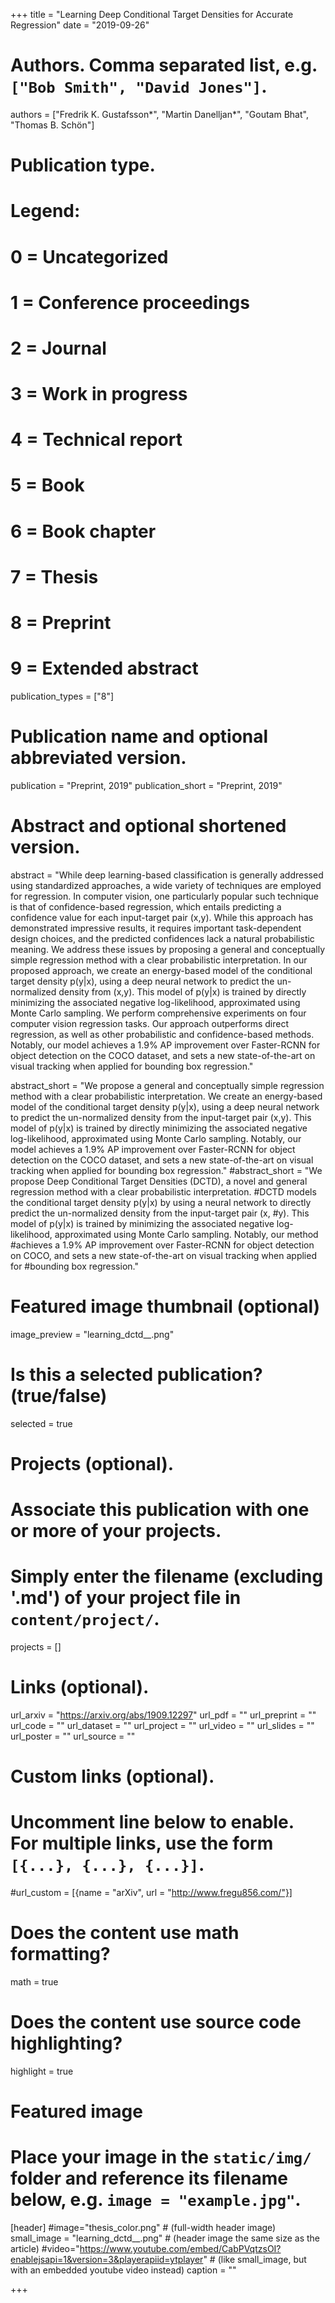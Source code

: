 +++
title = "Learning Deep Conditional Target Densities for Accurate Regression"
date = "2019-09-26"

# Authors. Comma separated list, e.g. `["Bob Smith", "David Jones"]`.
authors = ["Fredrik K. Gustafsson&ast;", "Martin Danelljan&ast;", "Goutam Bhat", "Thomas B. Schön"]

# Publication type.
# Legend:
# 0 = Uncategorized
# 1 = Conference proceedings
# 2 = Journal
# 3 = Work in progress
# 4 = Technical report
# 5 = Book
# 6 = Book chapter
# 7 = Thesis
# 8 = Preprint
# 9 = Extended abstract
publication_types = ["8"]

# Publication name and optional abbreviated version.
publication = "Preprint, 2019"
publication_short = "Preprint, 2019"

# Abstract and optional shortened version.
abstract = "While deep learning-based classification is generally addressed using standardized approaches, a wide variety of techniques are employed for regression. In computer vision, one particularly popular such technique is that of confidence-based regression, which entails predicting a confidence value for each input-target pair (x,y). While this approach has demonstrated impressive results, it requires important task-dependent design choices, and the predicted confidences lack a natural probabilistic meaning. We address these issues by proposing a general and conceptually simple regression method with a clear probabilistic interpretation. In our proposed approach, we create an energy-based model of the conditional target density p(y|x), using a deep neural network to predict the un-normalized density from (x,y). This model of p(y|x) is trained by directly minimizing the associated negative log-likelihood, approximated using Monte Carlo sampling. We perform comprehensive experiments on four computer vision regression tasks. Our approach outperforms direct regression, as well as other probabilistic and confidence-based methods. Notably, our model achieves a 1.9% AP improvement over Faster-RCNN for object detection on the COCO dataset, and sets a new state-of-the-art on visual tracking when applied for bounding box regression."

abstract_short = "We propose a general and conceptually simple regression method with a clear probabilistic interpretation. We create an energy-based model of the conditional target density p(y|x), using a deep neural network to predict the un-normalized density from the input-target pair (x,y). This model of p(y|x) is trained by directly minimizing the associated negative log-likelihood, approximated using Monte Carlo sampling. Notably, our model achieves a 1.9% AP improvement over Faster-RCNN for object detection on the COCO dataset, and sets a new state-of-the-art on visual tracking when applied for bounding box regression."
#abstract_short = "We propose Deep Conditional Target Densities (DCTD), a novel and general regression method with a clear probabilistic interpretation. #DCTD models the conditional target density p(y|x) by using a neural network to directly predict the un-normalized density from the input-target pair (x, #y). This model of p(y|x) is trained by minimizing the associated negative log-likelihood, approximated using Monte Carlo sampling. Notably, our method #achieves a 1.9% AP improvement over Faster-RCNN for object detection on COCO, and sets a new state-of-the-art on visual tracking when applied for #bounding box regression."

# Featured image thumbnail (optional)
image_preview = "learning_dctd__.png"

# Is this a selected publication? (true/false)
selected = true

# Projects (optional).
#   Associate this publication with one or more of your projects.
#   Simply enter the filename (excluding '.md') of your project file in `content/project/`.
projects = []

# Links (optional).
url_arxiv = "https://arxiv.org/abs/1909.12297"
url_pdf = ""
url_preprint = ""
url_code = ""
url_dataset = ""
url_project = ""
url_video = ""
url_slides = ""
url_poster = ""
url_source = ""

# Custom links (optional).
#   Uncomment line below to enable. For multiple links, use the form `[{...}, {...}, {...}]`.
#url_custom = [{name = "arXiv", url = "http://www.fregu856.com/"}]

# Does the content use math formatting?
math = true

# Does the content use source code highlighting?
highlight = true

# Featured image
# Place your image in the `static/img/` folder and reference its filename below, e.g. `image = "example.jpg"`.
[header]
#image="thesis_color.png" # (full-width header image)
small_image = "learning_dctd__.png" # (header image the same size as the article)
#video="https://www.youtube.com/embed/CabPVqtzsOI?enablejsapi=1&version=3&playerapiid=ytplayer" # (like small_image, but with an embedded youtube video instead)
caption = ""

+++
